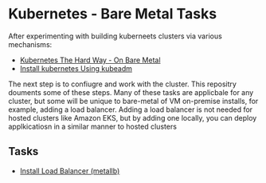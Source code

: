 # Kubernetes - Bare Metal Tasks

After experimenting with building kuberneets clusters via various mechanisms:

* [Kubernetes The Hard Way - On Bare Metal](https://github.com/dleewo/kubernetes-the-hard-way-bare-metal)
* [Install kubernetes Using kubeadm](https://github.com/dleewo/kubernetes-install-via-kubeadm)

The next step is to confiugre and work with the cluster.  This repositry douments some of these steps.  Many of these tasks are applicbale for any cluster, but some will be unique to bare-metal of VM on-premise installs, for example, adding a load balancer.  Adding a load balancer is not needed for hosted clusters like Amazon EKS, but by adding one locally, you can deploy applkicatiosn in a similar manner to hosted clusters

## Tasks

* [Install Load Balancer (metallb)](https://github.com/dleewo/kubernetes-bare-metal-tasks/blob/main/task-01-install-load-balancer.md)

